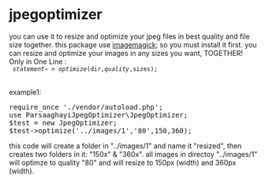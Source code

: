 # jpegoptimizer
you can use it to resize and optimize your jpeg files in best quality and file size together.
this package use <a href="https://imagemagick.org/" target="_blank" rel="noopener noreferrer">imagemagick</a>; so you must install it first.
you can resize and optimize your images in any sizes you want, TOGETHER!<br>
Only in One Line :<br>
<code>
$statement->optimize($dir,$quality,$sizes);<br>
</code>
<br>example1:<br>
<pre>
require_once './vendor/autoload.php';
use ParsaaghayiJpegOptimizer\JpegOptimizer;
$test = new JpegOptimizer;
$test->optimize('../images/1','80',150,360);
</pre>
this code will create a folder in "../images/1" and name it "resized", then creates two folders in it: "150x" & "360x". all images in directoy "../images/1" will optimze to quality "80" and will resize to 150px (width) and 360px (width).

